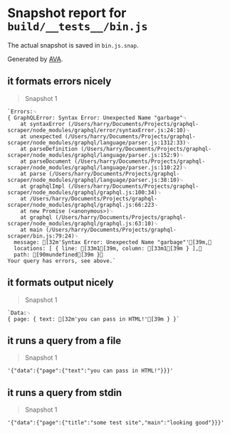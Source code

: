 # Snapshot report for `build/__tests__/bin.js`

The actual snapshot is saved in `bin.js.snap`.

Generated by [AVA](https://ava.li).

## it formats errors nicely

> Snapshot 1

    `Errors:␊
    { GraphQLError: Syntax Error: Unexpected Name "garbage"␊
        at syntaxError (/Users/harry/Documents/Projects/graphql-scraper/node_modules/graphql/error/syntaxError.js:24:10)␊
        at unexpected (/Users/harry/Documents/Projects/graphql-scraper/node_modules/graphql/language/parser.js:1312:33)␊
        at parseDefinition (/Users/harry/Documents/Projects/graphql-scraper/node_modules/graphql/language/parser.js:152:9)␊
        at parseDocument (/Users/harry/Documents/Projects/graphql-scraper/node_modules/graphql/language/parser.js:110:22)␊
        at parse (/Users/harry/Documents/Projects/graphql-scraper/node_modules/graphql/language/parser.js:38:10)␊
        at graphqlImpl (/Users/harry/Documents/Projects/graphql-scraper/node_modules/graphql/graphql.js:100:34)␊
        at /Users/harry/Documents/Projects/graphql-scraper/node_modules/graphql/graphql.js:66:223␊
        at new Promise (<anonymous>)␊
        at graphql (/Users/harry/Documents/Projects/graphql-scraper/node_modules/graphql/graphql.js:63:10)␊
        at main (/Users/harry/Documents/Projects/graphql-scraper/bin.js:79:24)␊
      message: [32m'Syntax Error: Unexpected Name "garbage"'[39m,␊
      locations: [ { line: [33m1[39m, column: [33m1[39m } ],␊
      path: [90mundefined[39m }␊
    Your query has errors, see above.`

## it formats output nicely

> Snapshot 1

    `Data:␊
    { page: { text: [32m'you can pass in HTML!'[39m } }`

## it runs a query from a file

> Snapshot 1

    '{"data":{"page":{"text":"you can pass in HTML!"}}}'

## it runs a query from stdin

> Snapshot 1

    '{"data":{"page":{"title":"some test site","main":"looking good"}}}'
